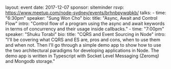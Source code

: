 layout: event
date: 2017-12-07
sponsor: siteminder
rsvp: https://www.meetup.com/node-sydney/events/brhnbpywqbkb/
talks:
    - time: "6:30pm"
    speaker: "Sung Won Cho"
    bio:
    title: "Async, Await and Control Flow"
    intro: "Control flow of a program using the async and await keywords in terms of concurrency and their usage inside callbacks."
    - time: "7:00pm"
    speaker: "Shuku Torabi"
    bio:
    title: "CQRS and Event Sourcing in Node"
    intro: "I'll be covering what CQRS and ES are, pros and cons, when to use them and when not. Then I'll go through a simple demo app to show how to use the two architectural paradigms for developing applications in Node. The demo app is written in Typescript with Socket Level Messaging (Zeromq) and Mongodb storage."
